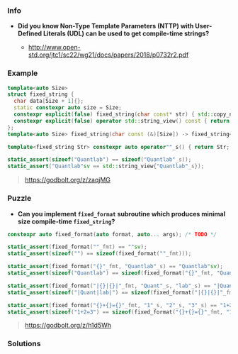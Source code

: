 ### Info

* **Did you know Non-Type Template Parameters (NTTP) with User-Defined Literals (UDL) can be used to get compile-time strings?**

  * http://www.open-std.org/jtc1/sc22/wg21/docs/papers/2018/p0732r2.pdf

### Example

```cpp
template<auto Size>
struct fixed_string {
  char data[Size + 1]{};
  static constexpr auto size = Size;
  constexpr explicit(false) fixed_string(char const* str) { std::copy_n(str, Size + 1, data); }
  constexpr explicit(false) operator std::string_view() const { return {data, Size}; }
};
template<auto Size> fixed_string(char const (&)[Size]) -> fixed_string<Size - 1>;

template<fixed_string Str> constexpr auto operator""_s() { return Str; }

static_assert(sizeof("Quantlab") == sizeof("Quantlab"_s));
static_assert("Quantlab"sv == std::string_view{"Quantlab"_s});
```

> https://godbolt.org/z/zaqjMG 

### Puzzle

* **Can you implement `fixed_format` subroutine which produces minimal size compile-time `fixed_string`?**

```cpp
constexpr auto fixed_format(auto format, auto... args); /* TODO */

static_assert(fixed_format(""_fmt) == ""sv);
static_assert(sizeof("") == sizeof(fixed_format(""_fmt)));

static_assert(fixed_format("{}"_fmt, "Quantlab"_s) == "Quantlab"sv);
static_assert(sizeof("Quantlab") == sizeof(fixed_format("{}"_fmt, "Quantlab"_s)));

static_assert(fixed_format("|{}|{}|"_fmt, "Quant"_s, "lab"_s) == "|Quant|lab|"sv);
static_assert(sizeof("|Quant|lab|") == sizeof(fixed_format("|{}|{}|"_fmt, "Quant"_s, "lab"_s)));

static_assert(fixed_format("{}+{}={}"_fmt, "1"_s, "2"_s, "3"_s) == "1+2=3"sv);
static_assert(sizeof("1+2=3") == sizeof(fixed_format("{}+{}={}"_fmt, "1"_s, "2"_s, "3"_s)));
```

> https://godbolt.org/z/h1d5Wh

### Solutions
